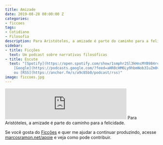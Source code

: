 ```yaml
---
title: Amizade
date: 2019-08-28 00:00:00 Z
categories:
- ficcoes
tags:
- Cotidiano
- Filosofia
description: Para Aristóteles, a amizade é parte do caminho para a felicidade.
sidebar:
- title: Ficções
  text: Um podcast sobre narrativas filosóficas
- title: Escute
  text: "[Spotify](https://open.spotify.com/show/1smphr2Sl3kHncMYB984rc?si=Ds7GV4oNQnGxsm-bxYvasA),
    [Google](https://podcasts.google.com/?feed=aHR0cHM6Ly9hbmNob3IuZm0vcy9hOWM4NWIwL3BvZGNhc3QvcnNz)
    ou [RSS](https://anchor.fm/s/a9c85b0/podcast/rss)"
image: ficcoes.jpg
---
```


<iframe src="https://anchor.fm/podcastficcoes/embed/episodes/Amizade-e4r881" height="102px" width="400px" frameborder="0" scrolling="no"></iframe>
Para Aristóteles, a amizade é parte do caminho para a felicidade.

Se você gosta do [Ficções](https://marcosramon.net/ficcoes/) e quer me ajudar a continuar produzindo, acesse [marcosramon.net/apoie](https://marcosramon.net/apoie/) e veja como pode contribuir.

